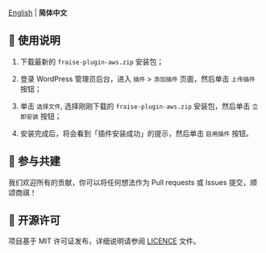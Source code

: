 [English](README.md) | **简体中文**

## 🚀 使用说明

1. 下载最新的 `fraise-plugin-aws.zip` 安装包；

2. 登录 WordPress 管理员后台，进入 `插件` > `添加插件` 页面，然后单击 `上传插件` 按钮；

3. 单击 `选择文件`, 选择刚刚下载的 `fraise-plugin-aws.zip` 安装包，然后单击 `立即安装` 按钮；

4. 安装完成后，将会看到「插件安装成功」的提示，然后单击 `启用插件` 按钮。

## 🤝 参与共建

我们欢迎所有的贡献，你可以将任何想法作为 Pull requests 或 Issues 提交，顺颂商祺！

## 📃 开源许可

项目基于 MIT 许可证发布，详细说明请参阅 [LICENCE](https://github.com/seatonjiang/fraise-plugin-aws/blob/main/LICENSE) 文件。
